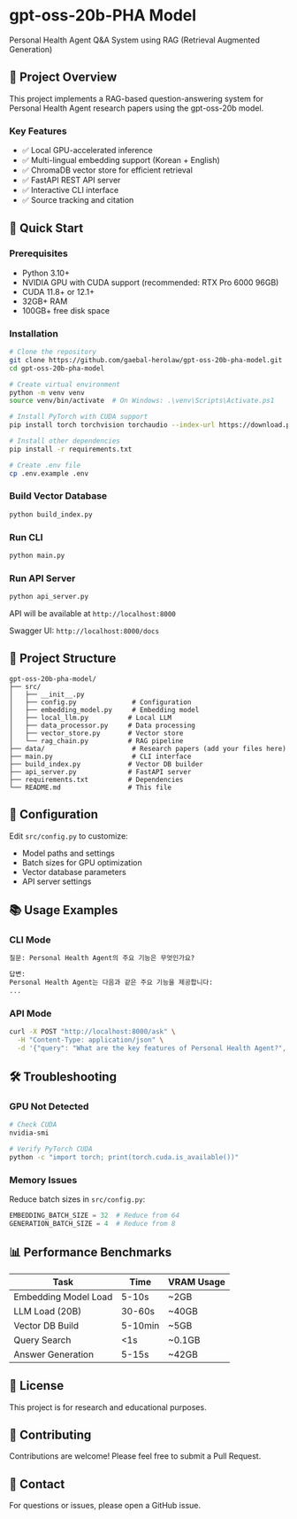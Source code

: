 # gpt-oss-20b-PHA Model

Personal Health Agent Q&A System using RAG (Retrieval Augmented Generation)

## 🎯 Project Overview

This project implements a RAG-based question-answering system for Personal Health Agent research papers using the gpt-oss-20b model.

### Key Features

- ✅ Local GPU-accelerated inference
- ✅ Multi-lingual embedding support (Korean + English)
- ✅ ChromaDB vector store for efficient retrieval
- ✅ FastAPI REST API server
- ✅ Interactive CLI interface
- ✅ Source tracking and citation

## 🚀 Quick Start

### Prerequisites

- Python 3.10+
- NVIDIA GPU with CUDA support (recommended: RTX Pro 6000 96GB)
- CUDA 11.8+ or 12.1+
- 32GB+ RAM
- 100GB+ free disk space

### Installation

```bash
# Clone the repository
git clone https://github.com/gaebal-herolaw/gpt-oss-20b-pha-model.git
cd gpt-oss-20b-pha-model

# Create virtual environment
python -m venv venv
source venv/bin/activate  # On Windows: .\venv\Scripts\Activate.ps1

# Install PyTorch with CUDA support
pip install torch torchvision torchaudio --index-url https://download.pytorch.org/whl/cu121

# Install other dependencies
pip install -r requirements.txt

# Create .env file
cp .env.example .env
```

### Build Vector Database

```bash
python build_index.py
```

### Run CLI

```bash
python main.py
```

### Run API Server

```bash
python api_server.py
```

API will be available at `http://localhost:8000`

Swagger UI: `http://localhost:8000/docs`

## 📁 Project Structure

```
gpt-oss-20b-pha-model/
├── src/
│   ├── __init__.py
│   ├── config.py              # Configuration
│   ├── embedding_model.py     # Embedding model
│   ├── local_llm.py          # Local LLM
│   ├── data_processor.py     # Data processing
│   ├── vector_store.py       # Vector store
│   └── rag_chain.py          # RAG pipeline
├── data/                      # Research papers (add your files here)
├── main.py                    # CLI interface
├── build_index.py            # Vector DB builder
├── api_server.py             # FastAPI server
├── requirements.txt          # Dependencies
└── README.md                 # This file
```

## 🔧 Configuration

Edit `src/config.py` to customize:

- Model paths and settings
- Batch sizes for GPU optimization
- Vector database parameters
- API server settings

## 📚 Usage Examples

### CLI Mode

```python
질문: Personal Health Agent의 주요 기능은 무엇인가요?

답변:
Personal Health Agent는 다음과 같은 주요 기능을 제공합니다:
...
```

### API Mode

```bash
curl -X POST "http://localhost:8000/ask" \
  -H "Content-Type: application/json" \
  -d '{"query": "What are the key features of Personal Health Agent?", "k": 5}'
```

## 🛠️ Troubleshooting

### GPU Not Detected

```bash
# Check CUDA
nvidia-smi

# Verify PyTorch CUDA
python -c "import torch; print(torch.cuda.is_available())"
```

### Memory Issues

Reduce batch sizes in `src/config.py`:

```python
EMBEDDING_BATCH_SIZE = 32  # Reduce from 64
GENERATION_BATCH_SIZE = 4  # Reduce from 8
```

## 📊 Performance Benchmarks

| Task | Time | VRAM Usage |
|------|------|-----------|
| Embedding Model Load | 5-10s | ~2GB |
| LLM Load (20B) | 30-60s | ~40GB |
| Vector DB Build | 5-10min | ~5GB |
| Query Search | <1s | ~0.1GB |
| Answer Generation | 5-15s | ~42GB |

## 📄 License

This project is for research and educational purposes.

## 🤝 Contributing

Contributions are welcome! Please feel free to submit a Pull Request.

## 📮 Contact

For questions or issues, please open a GitHub issue.
